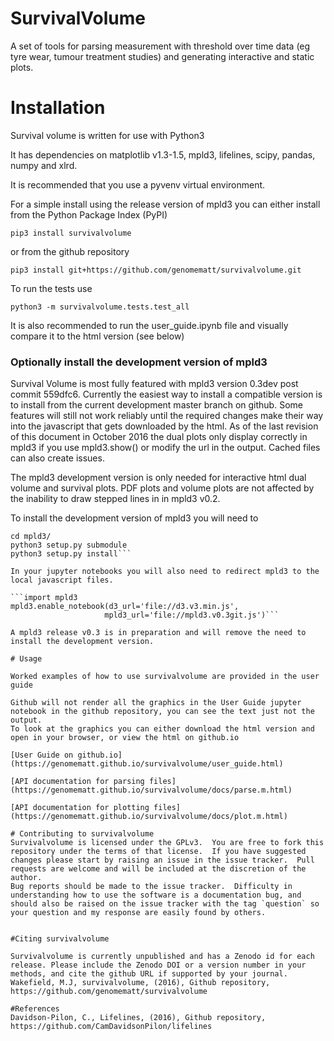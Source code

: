 # SurvivalVolume
A set of tools for parsing measurement with threshold over time data (eg tyre wear, tumour treatment studies) and generating interactive and static plots.

# Installation

Survival volume is written for use with Python3

It has dependencies on matplotlib v1.3-1.5, mpld3, lifelines, scipy, pandas, numpy and xlrd.

It is recommended that you use a pyvenv virtual environment.

For a simple install using the release version of mpld3 you can either install from the Python Package Index (PyPI)

```pip3 install survivalvolume```

or from the github repository

```pip3 install git+https://github.com/genomematt/survivalvolume.git```

To run the tests use

```python3 -m survivalvolume.tests.test_all```

It is also recommended to run the user_guide.ipynb file and visually compare it to the html version (see below)

### Optionally install the development version of mpld3

Survival Volume is most fully featured with mpld3 version 0.3dev post commit 559dfc6.  Currently the easiest way to install a compatible version is to install from the current development master branch on github.
Some features will still not work reliably until the required changes make their way into the javascript that gets downloaded by the html.  As of the last revision of this document in October 2016 the dual plots only display correctly in mpld3 if you use mpld3.show() or modify the url in the output.  Cached files can also create issues.

The mpld3 development version is only needed for interactive html dual volume and survival plots.  PDF plots and volume plots are not affected by the inability to draw stepped lines in in mpld3 v0.2.

To install the development version of mpld3 you will need to

```git clone https://github.com/mpld3/mpld3
cd mpld3/
python3 setup.py submodule
python3 setup.py install```

In your jupyter notebooks you will also need to redirect mpld3 to the local javascript files.

```import mpld3
mpld3.enable_notebook(d3_url='file://d3.v3.min.js',
                     mpld3_url='file://mpld3.v0.3git.js')```

A mpld3 release v0.3 is in preparation and will remove the need to install the development version.

# Usage

Worked examples of how to use survivalvolume are provided in the user guide

Github will not render all the graphics in the User Guide jupyter notebook in the github repository, you can see the text just not the output.
To look at the graphics you can either download the html version and open in your browser, or view the html on github.io

[User Guide on github.io](https://genomematt.github.io/survivalvolume/user_guide.html)

[API documentation for parsing files](https://genomematt.github.io/survivalvolume/docs/parse.m.html)

[API documentation for plotting files](https://genomematt.github.io/survivalvolume/docs/plot.m.html)

# Contributing to survivalvolume
Survivalvolume is licensed under the GPLv3.  You are free to fork this repository under the terms of that license.  If you have suggested changes please start by raising an issue in the issue tracker.  Pull requests are welcome and will be included at the discretion of the author.
Bug reports should be made to the issue tracker.  Difficulty in understanding how to use the software is a documentation bug, and should also be raised on the issue tracker with the tag `question` so your question and my response are easily found by others.


#Citing survivalvolume

Survivalvolume is currently unpublished and has a Zenodo id for each release. Please include the Zenodo DOI or a version number in your methods, and cite the github URL if supported by your journal.
Wakefield, M.J, survivalvolume, (2016), Github repository, https://github.com/genomematt/survivalvolume

#References
Davidson-Pilon, C., Lifelines, (2016), Github repository, https://github.com/CamDavidsonPilon/lifelines